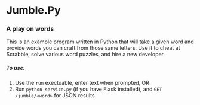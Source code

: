 # Jumble.Py #
### A play on words ###

This is an example program written in Python that will take a given word and provide words you can craft from those same letters.  Use it to cheat at Scrabble, solve various word puzzles, and hire a new developer.

##### To use: #####
1.  Use the `run` exectuable, enter text when prompted, OR
2.  Run `python service.py` (if you have Flask installed), and `GET /jumble/<word>` for JSON results
